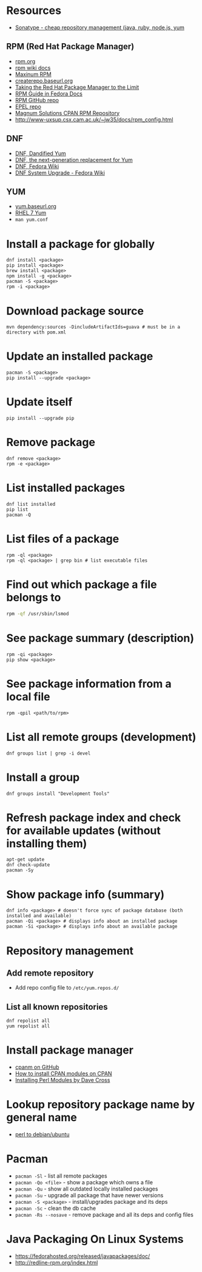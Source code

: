 # Resources
- [Sonatype - cheap repository management (java, ruby, node.js, yum](http://www.sonatype.com/nexus-product-pricing)

## RPM (Red Hat Package Manager)
- [rpm.org](http://www.rpm.org/)
- [rpm wiki docs](http://www.rpm.org/wiki/Docs)
- [Maxinum RPM](http://www.rpm.org/max-rpm/)
- [createrepo.baseurl.org](http://createrepo.baseurl.org/)
- [Taking the Red Hat Package Manager to the Limit](http://www.rpm.org/max-rpm/index.html)
- [RPM Guide in Fedora Docs](https://docs.fedoraproject.org/en-US/Fedora_Draft_Documentation/0.1/html/RPM_Guide/index.html)
- [RPM GitHub repo](https://github.com/rpm-software-management/rpm)
- [EPEL repo](https://fedoraproject.org/wiki/EPEL)
- [Magnum Solutions CPAN RPM Repository](http://rpm.mag-sol.com/)
- http://www-uxsup.csx.cam.ac.uk/~jw35/docs/rpm_config.html

## DNF
- [DNF, Dandified Yum](http://dnf.baseurl.org/)
- [DNF, the next-generation replacement for Yum](http://dnf.readthedocs.io/en/latest/)
- [DNF, Fedora Wiki](https://fedoraproject.org/wiki/Dnf)
- [DNF System Upgrade - Fedora Wiki](https://fedoraproject.org/wiki/DNF_system_upgrade)

## YUM
- [yum.baseurl.org](http://yum.baseurl.org/)
- [RHEL 7 Yum](https://access.redhat.com/documentation/en-US/Red_Hat_Enterprise_Linux/7/html/System_Administrators_Guide/part-Installing_and_Managing_Software.html)
- `man yum.conf`

# Install a package for globally
```
dnf install <package>
pip install <package>
brew install <package>
npm install -g <package>
pacman -S <package>
rpm -i <package>
```

# Download package source
```
mvn dependency:sources -DincludeArtifactIds=guava # must be in a directory with pom.xml
```

# Update an installed package
```
pacman -S <package>
pip install --upgrade <package>
```

# Update itself
```
pip install --upgrade pip
```

# Remove package
```
dnf remove <package>
rpm -e <package>
```

# List installed packages
```
dnf list installed
pip list
pacman -Q
```

# List files of a package
```
rpm -ql <package>
rpm -ql <package> | grep bin # list executable files
```

# Find out which package a file belongs to
```bash
rpm -qf /usr/sbin/lsmod
```

# See package summary (description)
```
rpm -qi <package>
pip show <package>
```

# See package information from a local file
```
rpm -qpil <path/to/rpm>
```

# List all remote groups (development)
```
dnf groups list | grep -i devel
```

# Install a group
```
dnf groups install "Development Tools"
```

# Refresh package index and check for available updates (without installing them)
```
apt-get update
dnf check-update
pacman -Sy
```

# Show package info (summary)
```
dnf info <package> # doesn't force sync of package database (both installed and available)
pacman -Qi <package> # displays info about an installed package
pacman -Si <package> # displays info about an available package
```

# Repository management

## Add remote repository
- Add repo config file to `/etc/yum.repos.d/`

## List all known repositories
```
dnf repolist all
yum repolist all
```

# Install package manager
- [cpanm on GitHub](https://github.com/miyagawa/cpanminus)
- [How to install CPAN modules on CPAN](http://www.cpan.org/modules/INSTALL.html)
- [Installing Perl Modules by Dave Cross](http://perlhacks.com/2014/03/installing-modules/)

# Lookup repository package name by general name
- [perl to debian/ubuntu](http://deb.perl.it/)

# Pacman
- `pacman -Sl` - list all remote packages
- `pacman -Qo <file>` - show a package which owns a file
- `pacman -Qu` - show all outdated locally installed packages
- `pacman -Su` - upgrade all package that have newer versions
- `pacman -S <package>` - install/upgrades package and its deps
- `pacman -Sc` - clean the db cache
- `pacman -Rs --nosave` - remove package and all its deps and config files

# Java Packaging On Linux Systems
- https://fedorahosted.org/released/javapackages/doc/
- http://redline-rpm.org/index.html
